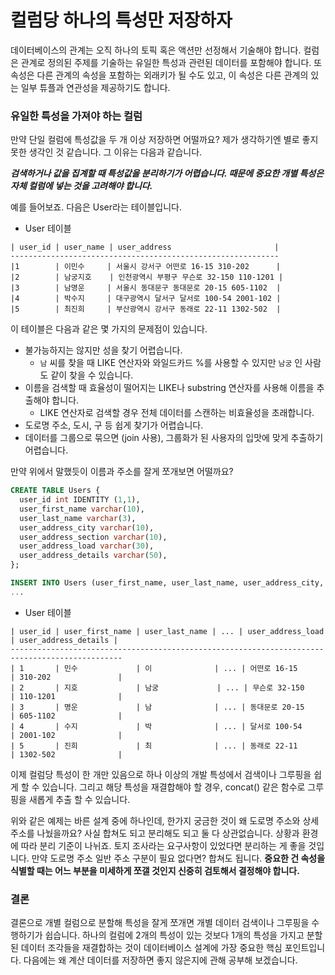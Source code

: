 # 컬럼당 하나의 특성만 저장하자

데이터베이스의 관계는 오직 하나의 토픽 혹은 액션만 선정해서 기술해야 합니다. 컬럼은 관계로 정의된 주제를 기술하는 유일한 특성과 관련된 데이터를 포함해야 합니다. 또 속성은 다른 관계의 속성을 포함하는 외래키가 될 수도 있고, 이 속성은 다른 관계의 있는 일부 튜플과 연관성을 제공하기도 합니다.



### 유일한 특성을 가져야 하는 컬럼

만약 단일 컬럼에 특성값을 두 개 이상 저장하면 어떨까요? 제가 생각하기엔 별로 좋지 못한 생각인 것 같습니다. 그 이유는 다음과 같습니다.

 ***검색하거나 값을 집계할 때 특성값을 분리하기가 어렵습니다. 때문에 중요한 개별 특성은 자체 컬럼에 넣는 것을 고려해야 합니다.***

예를 들어보죠. 다음은 User라는 테이블입니다.

* User 테이블

```
| user_id | user_name | user_address                       |
------------------------------------------------------------
|1        | 이민수     | 서울시 강서구 어떤로 16-15 310-202      |
|2        | 남궁지호    | 인천광역시 부평구 무슨로 32-150 110-1201 |
|3        | 남명운     | 서울시 동대문구 동대문로 20-15 605-1102  |
|4        | 박수지     | 대구광역시 달서구 달서로 100-54 2001-102 |
|5        | 최진희     | 부산광역시 강서구 동래로 22-11 1302-502  |
```

이 테이블은 다음과 같은 몇 가지의 문제점이 있습니다.

* 불가능하지는 않지만 성을 찾기 어렵습니다.
  * `남` 씨를 찾을 때 LIKE 연산자와 와일드카드 %를 사용할 수 있지만 `남궁` 인 사람도 같이 찾을 수 있습니다.
* 이름을 검색할 때 효율성이 떨어지는 LIKE나 substring 연산자를 사용해 이름을 추출해야 합니다.
  * LIKE 연산자로 검색할 경우 전체 데이터를 스캔하는 비효율성을 초래합니다.
* 도로명 주소, 도시, 구 등 쉽게 찾기가 어렵습니다.
* 데이터를 그룹으로 묶으면 (join 사용), 그룹화가 된  사용자의 입맛에 맞게 추출하기 어렵습니다.

만약 위에서 말했듯이 이름과 주소를 잘게 쪼개보면 어떨까요?

```sql
CREATE TABLE Users {
  user_id int IDENTITY (1,1),
  user_first_name varchar(10),
  user_last_name varchar(3),
  user_address_city varchar(10),
  user_address_section varchar(10),
  user_address_load varchar(30),
  user_address_details varchar(50),
};

INSERT INTO Users (user_first_name, user_last_name, user_address_city, user_address_section, user_address_load, user_address_details) VALUES ('민수', '이', '서울시', '강서구', '어떤로 16-15', '310-202');
...
```

* User 테이블

```
| user_id | user_first_name | user_last_name | ... | user_address_load | user_address_details |
-----------------------------------------------------------------------------------------------
| 1       | 민수             | 이              | ... | 어떤로 16-15       | 310-202               |
| 2       | 지호             | 남궁             | ... | 무슨로 32-150      | 110-1201              |
| 3       | 명운             | 남              | ... | 동대문로 20-15      | 605-1102              |
| 4       | 수지             | 박              | ... | 달서로 100-54      | 2001-102              |
| 5       | 진희             | 최              | ... | 동래로 22-11       | 1302-502              |
```

이제 컬럼당 특성이 한 개만 있음으로 하나 이상의 개발 특성에서 검색이나 그루핑을 쉽게 할 수 있습니다. 그리고 해당 특성을 재결합해야 할 경우, concat() 같은 함수로 그루핑을 새롭게 추출 할 수 있습니다.

위와 같은 예제는 바른 설계 중에 하나인데, 한가지 궁금한 것이 왜 도로명 주소와 상세 주소를 나눴을까요? 사실 합쳐도 되고 분리해도 되고 둘 다 상관없습니다. 상황과 환경에 따라 분리 기준이 나뉘죠. 토지 조사라는 요구사항이 있었다면 분리하는 게 좋을 것입니다. 만약 도로명 주소 일반 주소 구분이 필요 없다면? 합쳐도 됩니다. **중요한 건 속성을 식별할 때는 어느 부분을 미세하게 쪼갤 것인지 신중히 검토해서 결정해야 합니다.**

### 결론

결론으로 개별 컬럼으로 분할해 특성을 잘게 쪼개면 개별 데이터 검색이나 그루핑을 수행하기가 쉽습니다. 하나의 컬럼에 2개의 특성이 있는 것보다 1개의 특성을 가지고 분할된 데이터 조각들을 재결합하는 것이 데이터베이스 설계에 가장 중요한 핵심 포인트입니다. 다음에는 왜 계산 데이터를 저장하면 좋지 않은지에 관해 공부해 보겠습니다.